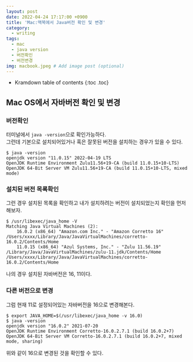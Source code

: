 ```yaml
---
layout: post
date: 2022-04-24 17:17:00 +0900
title: 'Mac:맥북에서 Java버전 확인 및 변경'
category:
  - writing
tags:
  - mac
  - java version
  - 버전확인
  - 버전변경
img: macbook.jpeg # Add image post (optional)  
---
```


* Kramdown table of contents
{:toc .toc}

## Mac OS에서 자바버전 확인 및 변경

### 버전확인
터미널에서 `java -version`으로 확인가능하다.  
그런데 기본으로 설치되어있거나 혹은 잘못된 버전을 설치하는 경우가 있을 수 있다.
```shell
$ java -version
openjdk version "11.0.15" 2022-04-19 LTS
OpenJDK Runtime Environment Zulu11.56+19-CA (build 11.0.15+10-LTS)
OpenJDK 64-Bit Server VM Zulu11.56+19-CA (build 11.0.15+10-LTS, mixed mode)
```

### 설치된 버전 목록확인
그런 경우 설치된 목록을 확인하고 내가 설치하려는 버전이 설치되었는지 확인을 먼저 해보자.
```shell
$ /usr/libexec/java_home -V
Matching Java Virtual Machines (2):
    16.0.2 (x86_64) "Amazon.com Inc." - "Amazon Corretto 16" /Users/xxxx/Library/Java/JavaVirtualMachines/corretto-16.0.2/Contents/Home
    11.0.15 (x86_64) "Azul Systems, Inc." - "Zulu 11.56.19" /Library/Java/JavaVirtualMachines/zulu-11.jdk/Contents/Home
/Users/xxxx/Library/Java/JavaVirtualMachines/corretto-16.0.2/Contents/Home
```
나의 경우 설치된 자바버전은 16, 11이다.

### 다른 버전으로 변경
그럼 현재 11로 설정되어있는 자바버전을 16으로 변경해본다.
```shell
$ export JAVA_HOME=$(/usr/libexec/java_home -v 16.0)
$ java -version
openjdk version "16.0.2" 2021-07-20
OpenJDK Runtime Environment Corretto-16.0.2.7.1 (build 16.0.2+7)
OpenJDK 64-Bit Server VM Corretto-16.0.2.7.1 (build 16.0.2+7, mixed mode, sharing)
```
위와 같이 16으로 변경된 것을 확인할 수 있다.
